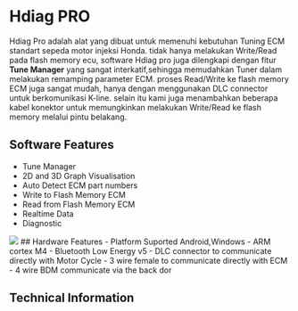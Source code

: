
Hdiag PRO
=======================

Hdiag Pro adalah alat yang dibuat untuk memenuhi kebutuhan Tuning ECM standart sepeda motor injeksi Honda.
tidak hanya melakukan Write/Read pada flash memory ecu, software Hdiag pro juga dilengkapi dengan fitur <b>Tune Manager</b> yang sangat interkatif,sehingga memudahkan Tuner dalam melakukan remamping parameter ECM.
proses Read/Write ke flash memory ECM juga sangat mudah, hanya dengan menggunakan DLC connector untuk berkomunikasi K-line.
selain itu kami juga menambahkan beberapa kabel konektor untuk memungkinkan melakukan Write/Read ke flash memory melalui pintu belakang.
## Software Features
- Tune Manager
- 2D and 3D Graph Visualisation
- Auto Detect ECM part numbers
- Write to Flash Memory ECM
- Read from Flash Memory ECM
- Realtime Data
- Diagnostic 
<img src="https://github.com/sooko/HdiagPro/blob/master/HdiagPro/screen_shoot/HDiagPro_Image/HDiagPro_welcome.png" />
## Hardware Features
- Platform Suported Android,Windows
- ARM cortex M4
- Bluetooth Low Energy v5
- DLC connector to communicate directly with Motor Cycle 
- 3 wire female to communicate directly with ECM
- 4 wire BDM communicate via the back dor

## Technical Information





